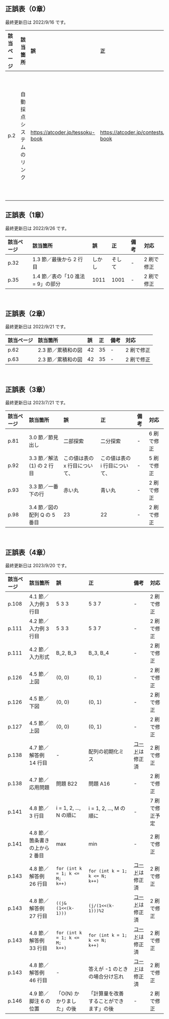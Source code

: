 ## 正誤表（0章）
最終更新日は 2022/9/16 です。

| **該当ページ** | **該当箇所** | **誤** | **正** | **備考** | **対応** |
|:---|:---|:---|:---|:---|:---|
| p.2 | 自動採点システムのリンク | https://atcoder.jp/tessoku-book | https://atcoder.jp/contests/tessoku-book | 0.4 節に掲載されている方が正しいです | 2 刷で修正 |

## 正誤表（1章）
最終更新日は 2022/9/26 です。

| **該当ページ** | **該当箇所** | **誤** | **正** | **備考** | **対応** |
|:---|:---|:---|:---|:---|:---|
| p.32 | 1.3 節／最後から 2 行目 | しかし | そして | - | 2 刷で修正 |
| p.35 | 1.4 節／表の「10 進法 = 9」の部分 | 1011 | 1001 | - | 2 刷で修正 |

<br />

## 正誤表（2章）
最終更新日は 2022/9/21 です。

| **該当ページ** | **該当箇所** | **誤** | **正** | **備考** | **対応** |
|:---|:---|:---|:---|:---|:---|
| p.62 | 2.3 節／累積和の図 | 42 | 35 | - | 2 刷で修正 |
| p.63 | 2.3 節／累積和の図 | 42 | 35 | - | 2 刷で修正 |

<br />

## 正誤表（3章）
最終更新日は 2023/7/21 です。

| **該当ページ** | **該当箇所** | **誤** | **正** | **備考** | **対応** |
|:---|:---|:---|:---|:---|:---|
| p.81 | 3.0 節／節見出し | 二部探索 | 二分探索 | - | 6 刷で修正 |
| p.92 | 3.3 節／解法 (1) の 2 行目 | この値は表の x 行目について、 | この値は表の i 行目について、 | - | 5 刷で修正 |
| p.93 | 3.3 節／一番下の行 | 赤い丸 | 青い丸 | - | 2 刷で修正 |
| p.98 | 3.4 節／図の配列 Q の 5 番目 | 23 | 22 | - | 2 刷で修正 |

<br />

## 正誤表（4章）
最終更新日は 2023/9/20 です。

| **該当ページ** | **該当箇所** | **誤** | **正** | **備考** | **対応** |
|:---|:---|:---|:---|:---|:---|
| p.108 | 4.1 節／入力例 3 行目 | 5 3 3 | 5 3 7 | - | 2 刷で修正 |
| p.111 | 4.2 節／入力例 3 行目 | 5 3 3 | 5 3 7 | - | 2 刷で修正 |
| p.111 | 4.2 節／入力形式 | B_2, B_3 | B_3, B_4 | - | 2 刷で修正 |
| p.126 | 4.5 節／上図 | (0, 0) | (0, 1) | - | 2 刷で修正 |
| p.126 | 4.5 節／下図 | (0, 0) | (0, 1) | - | 2 刷で修正 |
| p.127 | 4.5 節／上図 | (0, 0) | (0, 1) | - | 2 刷で修正 |
| p.138 | 4.7 節／解答例 14 行目 | - | 配列の初期化ミス | [コード](https://github.com/E869120/kyopro-tessoku/blob/main/codes/cpp/chap04/answer_A22.cpp)は修正済 | 2 刷で修正 |
| p.138 | 4.7 節／応用問題 | 問題 B22 | 問題 A16 | -| 2 刷で修正 |
| p.141 | 4.8 節／3 行目 | i = 1, 2, ..., N の順に | i = 1, 2, ..., M の順に | - | 7 刷で修正予定 |
| p.141 | 4.8 節／箇条書きの上から 2 番目 | max | min | - | 2 刷で修正 |
| p.143 | 4.8 節／解答例 26 行目 | <code>for (int k = 1; k <= M; k++)</code> | <code>for (int k = 1; k <= N; k++)</code> | [コード](https://github.com/E869120/kyopro-tessoku/blob/main/codes/cpp/chap04/answer_A23.cpp)は修正済 | 2 刷で修正 |
| p.143 | 4.8 節／解答例 27 行目 | <code>((j&(1<<(k-1)))</code> | <code>(j/(1<<(k-1)))%2</code> | [コード](https://github.com/E869120/kyopro-tessoku/blob/main/codes/cpp/chap04/answer_A23.cpp)は修正済 | 2 刷で修正 |
| p.143 | 4.8 節／解答例 33 行目 | <code>for (int k = 1; k <= M; k++)</code> | <code>for (int k = 1; k <= N; k++)</code> | [コード](https://github.com/E869120/kyopro-tessoku/blob/main/codes/cpp/chap04/answer_A23.cpp)は修正済 | 2 刷で修正 |
| p.143 | 4.8 節／解答例 46 行目 | - | 答えが -1 のときの場合分け忘れ | [コード](https://github.com/E869120/kyopro-tessoku/blob/main/codes/cpp/chap04/answer_A23.cpp)は修正済 | 2 刷で修正 |
| p.146 | 4.9 節／脚注 6 の位置 | 「O(N) かかりました」の後 | 「計算量を改善することができます」の後 | - | 2 刷で修正 |
